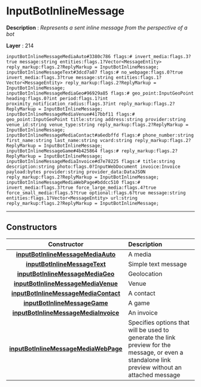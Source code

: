 # InputBotInlineMessage

**Description** : *Represents a sent inline message from the perspective of a bot*

**Layer** : 214

```tl
inputBotInlineMessageMediaAuto#3380c786 flags:# invert_media:flags.3?true message:string entities:flags.1?Vector<MessageEntity> reply_markup:flags.2?ReplyMarkup = InputBotInlineMessage;
inputBotInlineMessageText#3dcd7a87 flags:# no_webpage:flags.0?true invert_media:flags.3?true message:string entities:flags.1?Vector<MessageEntity> reply_markup:flags.2?ReplyMarkup = InputBotInlineMessage;
inputBotInlineMessageMediaGeo#96929a85 flags:# geo_point:InputGeoPoint heading:flags.0?int period:flags.1?int proximity_notification_radius:flags.3?int reply_markup:flags.2?ReplyMarkup = InputBotInlineMessage;
inputBotInlineMessageMediaVenue#417bbf11 flags:# geo_point:InputGeoPoint title:string address:string provider:string venue_id:string venue_type:string reply_markup:flags.2?ReplyMarkup = InputBotInlineMessage;
inputBotInlineMessageMediaContact#a6edbffd flags:# phone_number:string first_name:string last_name:string vcard:string reply_markup:flags.2?ReplyMarkup = InputBotInlineMessage;
inputBotInlineMessageGame#4b425864 flags:# reply_markup:flags.2?ReplyMarkup = InputBotInlineMessage;
inputBotInlineMessageMediaInvoice#d7e78225 flags:# title:string description:string photo:flags.0?InputWebDocument invoice:Invoice payload:bytes provider:string provider_data:DataJSON reply_markup:flags.2?ReplyMarkup = InputBotInlineMessage;
inputBotInlineMessageMediaWebPage#bddcc510 flags:# invert_media:flags.3?true force_large_media:flags.4?true force_small_media:flags.5?true optional:flags.6?true message:string entities:flags.1?Vector<MessageEntity> url:string reply_markup:flags.2?ReplyMarkup = InputBotInlineMessage;
```

---

## Constructors

| Constructor | Description |
| :---: | :--- |
| [**inputBotInlineMessageMediaAuto**](constructor/inputBotInlineMessageMediaAuto) | A media |
| [**inputBotInlineMessageText**](constructor/inputBotInlineMessageText) | Simple text message |
| [**inputBotInlineMessageMediaGeo**](constructor/inputBotInlineMessageMediaGeo) | Geolocation |
| [**inputBotInlineMessageMediaVenue**](constructor/inputBotInlineMessageMediaVenue) | Venue |
| [**inputBotInlineMessageMediaContact**](constructor/inputBotInlineMessageMediaContact) | A contact |
| [**inputBotInlineMessageGame**](constructor/inputBotInlineMessageGame) | A game |
| [**inputBotInlineMessageMediaInvoice**](constructor/inputBotInlineMessageMediaInvoice) | An invoice |
| [**inputBotInlineMessageMediaWebPage**](constructor/inputBotInlineMessageMediaWebPage) | Specifies options that will be used to generate the link preview for the message, or even a standalone link preview without an attached message |